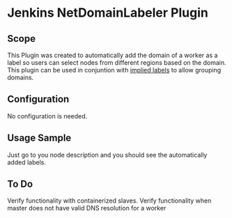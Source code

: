 # Jenkins NetDomainLabeler Plugin

## Scope
This Plugin was created to automatically add the domain of a worker as a label so users can select nodes from different regions based on the domain.
This plugin can be used in conjuntion with [implied labels](https://plugins.jenkins.io/implied-labels/) to allow grouping domains.


## Configuration
No configuration is needed.
## Usage Sample
Just go to you node description and you should see the automatically added labels.
## To Do
Verify functionality with containerized slaves.
Verify functionality when master does not have valid DNS resolution for a worker



